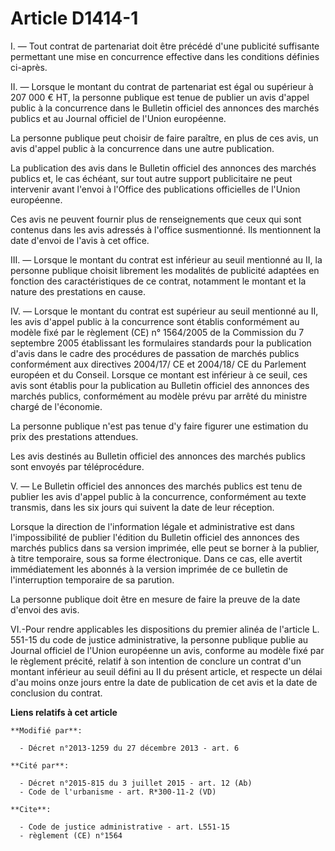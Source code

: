 # Article D1414-1

I. ― Tout contrat de partenariat doit être précédé d'une publicité suffisante permettant une mise en concurrence effective
dans les conditions définies ci-après. 

II. ― Lorsque le montant du contrat de partenariat est égal ou supérieur à   207 000 € HT, la personne publique est tenue de
publier un avis d'appel public à la concurrence dans le Bulletin officiel des annonces des marchés publics et au Journal
officiel de l'Union européenne. 

La personne publique peut choisir de faire paraître, en plus de ces avis, un avis d'appel public à la concurrence dans une
autre publication. 

La publication des avis dans le Bulletin officiel des annonces des marchés publics et, le cas échéant, sur tout autre support
publicitaire ne peut intervenir avant l'envoi à l'Office des publications officielles de l'Union européenne. 

Ces avis ne peuvent fournir plus de renseignements que ceux qui sont contenus dans les avis adressés à l'office susmentionné.
Ils mentionnent la date d'envoi de l'avis à cet office. 

III. ― Lorsque le montant du contrat est inférieur au seuil mentionné au II, la personne publique choisit librement les
modalités de publicité adaptées en fonction des caractéristiques de ce contrat, notamment le montant et la nature des
prestations en cause. 

IV. ― Lorsque le montant du contrat est supérieur au seuil mentionné au II, les avis d'appel public à la concurrence sont
établis conformément au modèle fixé par le règlement (CE) n° 1564/2005 de la Commission du 7 septembre 2005 établissant les
formulaires standards pour la publication d'avis dans le cadre des procédures de passation de marchés publics conformément
aux directives 2004/17/ CE et 2004/18/ CE du Parlement européen et du Conseil. Lorsque ce montant est inférieur à ce seuil,
ces avis sont établis pour la publication au Bulletin officiel des annonces des marchés publics, conformément au modèle prévu
par arrêté du ministre chargé de l'économie. 

La personne publique n'est pas tenue d'y faire figurer une estimation du prix des prestations attendues. 

Les avis destinés au Bulletin officiel des annonces des marchés publics sont envoyés par téléprocédure. 

V. ― Le Bulletin officiel des annonces des marchés publics est tenu de publier les avis d'appel public à la concurrence,
conformément au texte transmis, dans les six jours qui suivent la date de leur réception. 

Lorsque la direction de l'information légale et administrative est dans l'impossibilité de publier l'édition du Bulletin
officiel des annonces des marchés publics dans sa version imprimée, elle peut se borner à la publier, à titre temporaire,
sous sa forme électronique. Dans ce cas, elle avertit immédiatement les abonnés à la version imprimée de ce bulletin de
l'interruption temporaire de sa parution. 

La personne publique doit être en mesure de faire la preuve de la date d'envoi des avis. 

VI.-Pour rendre applicables les dispositions du premier alinéa de l'article L. 551-15 du code de justice administrative, la
personne publique publie au Journal officiel de l'Union européenne un avis, conforme au modèle fixé par le règlement précité,
relatif à son intention de conclure un contrat d'un montant inférieur au seuil défini au II du présent article, et respecte
un délai d'au moins onze jours entre la date de publication de cet avis et la date de conclusion du contrat.

**Liens relatifs à cet article**

	**Modifié par**:

	  - Décret n°2013-1259 du 27 décembre 2013 - art. 6

	**Cité par**:

	  - Décret n°2015-815 du 3 juillet 2015 - art. 12 (Ab)
	  - Code de l'urbanisme - art. R*300-11-2 (VD)

	**Cite**:

	  - Code de justice administrative - art. L551-15
	  - règlement (CE) n°1564
